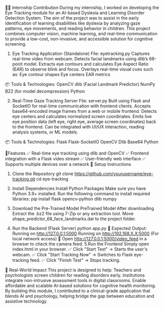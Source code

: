 👨‍💻 Internship Contribution 
During my internship, I worked on developing the Eye Tracking module for an AI-based Dyslexia and Learning Disorder Detection System. The aim of the project was to assist in the early identification of learning disabilities like dyslexia by analyzing gaze patterns, eye movements, and reading behavior in children.
This project combines computer vision, machine learning, and real-time communication to provide a low-cost, non-invasive, and accessible solution for cognitive screening.

 1. Eye Tracking Application (Standalone)
File: eyetracking.py
Captures real-time video from webcam.
Detects facial landmarks using dlib’s 68-point model.
Extracts eye contours and calculates Eye Aspect Ratio (EAR) to observe blink and focus.
Overlays real-time visual cues such as:
Eye contour shapes
Eye centers
EAR metrics

📦 Tools & Technologies:
OpenCV
dlib (Facial Landmark Predictor)
NumPy
BZ2 (for model decompression)
Python

2. Real-Time Gaze Tracking Server
File: server.py
Built using Flask and SocketIO for real-time communication with frontend clients.
Accepts base64-encoded image frames from a web or mobile frontend.
Detects eye centers and calculates normalized screen coordinates.
Emits live eye position data (left eye, right eye, average screen coordinates) back to the frontend.
Can be integrated with UI/UX interaction, reading analysis systems, or ML models.

📦 Tools & Technologies:
Flask
Flask-SocketIO
OpenCV
Dlib
Base64
Python

🚀Features
✅ Real-time eye tracking using dlib and OpenCV
✅ Frontend integration with a Flask video stream
✅ User-friendly web interface
✅ Supports multiple devices over a network
📌 Setup Instructions
1. Clone the Repository
git clone https://github.com/yourusername/eye-tracking.git cd eye-tracking

2. Install Dependencies
Install Python Packages
Make sure you have Python 3.9+ installed.
Run the following command to install required libraries: pip install flask opencv-python dlib numpy
3. Download the Pre-Trained Model
PreTrained Model
After downloading
Extract the .bz2 file using 7-Zip or any extraction tool.
Move shape_predictor_68_face_landmarks.dat to the project folder.
4. Run the Backend (Flask Server)
python app.py
📌 Expected Output:
Running on http://127.0.0.1:5000
Running on http://192.168.X.X:5000 (For local network access)
🚀 Open http://127.0.0.1:5000/video_feed in a browser to check the camera feed.
5.Run the Frontend
Simply open index.html in your browser.
✅ Click "Start Test" → Starts the user's webcam.
✅ Click "Start Tracking Now" → Switches to Flask eye-tracking feed.
✅ Click "Finish Test" → Stops tracking.

🧠 Real-World Impact
This project is designed to help:
Teachers and psychologists screen children for reading disorders early.
Institutions integrate non-intrusive assessment tools in digital classrooms.
Enable affordable and scalable AI-based solutions for cognitive health monitoring.
By building this module, I contributed to a clinical-grade application that blends AI and psychology, helping bridge the gap between education and assistive technology.
